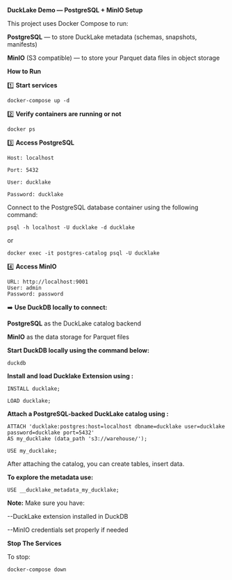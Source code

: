 **DuckLake Demo — PostgreSQL + MinIO Setup**

This project uses Docker Compose to run:

 **PostgreSQL** — to store DuckLake metadata (schemas, snapshots, manifests)

 **MinIO** (S3 compatible) — to store your Parquet data files in object storage
 
 **How to Run**

 
1️⃣ **Start services**

    docker-compose up -d

  
2️⃣ **Verify containers are running or not** 

    docker ps


3️⃣ **Access PostgreSQL**

    Host: localhost
    
    Port: 5432
    
    User: ducklake
    
    Password: ducklake
   
Connect to the PostgreSQL database container using the following command:

    psql -h localhost -U ducklake -d ducklake
    
   or
   
    docker exec -it postgres-catalog psql -U ducklake

  
4️⃣ **Access MinIO**

    URL: http://localhost:9001
    User: admin
    Password: password
   
➡️ **Use DuckDB locally to connect:**

  **PostgreSQL** as the DuckLake catalog backend
  
  **MinIO** as the data storage for Parquet files

  **Start DuckDB locally using the command below:**

    duckdb

 **Install and load Ducklake Extension using :**

    INSTALL ducklake;

    LOAD ducklake;
  
**Attach a PostgreSQL-backed DuckLake catalog using :**

    ATTACH 'ducklake:postgres:host=localhost dbname=ducklake user=ducklake password=ducklake port=5432'
    AS my_ducklake (data_path 's3://warehouse/');

    USE my_ducklake;

After attaching the catalog, you can create tables, insert data.

**To explore the metadata use:**

    USE __ducklake_metadata_my_ducklake;
    
**Note:** Make sure you have:

  --DuckLake extension installed in DuckDB
  
  --MinIO credentials set properly if needed 

**Stop The Services**

To stop:

    docker-compose down
    

 
